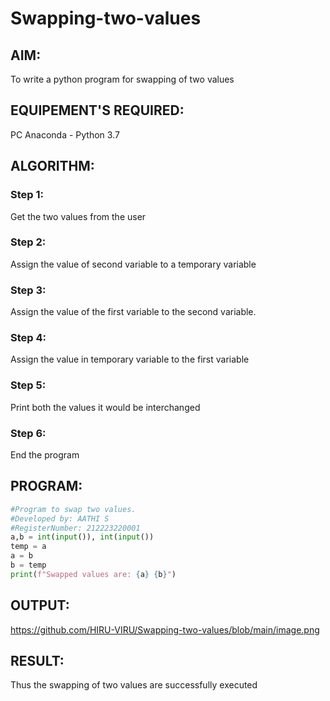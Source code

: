 # Swapping-two-values
## AIM:
To write a python program for swapping of two values
## EQUIPEMENT'S REQUIRED: 
PC
Anaconda - Python 3.7
## ALGORITHM: 
### Step 1:
Get the two values from the user
### Step 2: 
Assign the value of second variable to a temporary variable 
### Step 3: 
Assign the value of the first variable to the second variable.
### Step 4:  
Assign the value in temporary variable to the first variable
### Step 5: 
Print both the values it would be interchanged
### Step 6: 
End the program
## PROGRAM:

```python
#Program to swap two values.
#Developed by: AATHI S
#RegisterNumber: 212223220001
a,b = int(input()), int(input())
temp = a
a = b
b = temp
print(f"Swapped values are: {a} {b}")
```
## OUTPUT:
https://github.com/HIRU-VIRU/Swapping-two-values/blob/main/image.png
## RESULT:
Thus the swapping of two values are successfully executed








